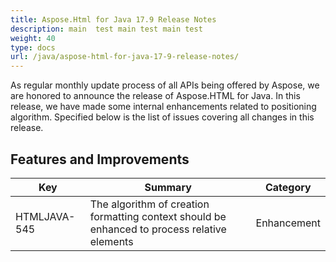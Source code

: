 ```yaml
---
title: Aspose.Html for Java 17.9 Release Notes
description: main  test main test main test
weight: 40
type: docs
url: /java/aspose-html-for-java-17-9-release-notes/
---
```

As regular monthly update process of all APIs being offered by Aspose, we are honored to announce the release of Aspose.HTML for Java. In this release, we have made some internal enhancements related to positioning algorithm. Specified below is the list of issues covering all changes in this release.



## **Features and Improvements**

| **Key**      | **Summary**                                                                                  | **Category** |
| ------------ | -------------------------------------------------------------------------------------------- | ------------ |
| HTMLJAVA-545 | The algorithm of creation formatting context should be enhanced to process relative elements | Enhancement  |